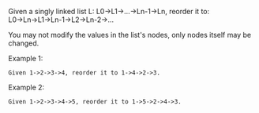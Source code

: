 Given a singly linked list L: L0→L1→…→Ln-1→Ln,
reorder it to: L0→Ln→L1→Ln-1→L2→Ln-2→…

You may not modify the values in the list's nodes, only nodes itself may be changed.

Example 1:

```
Given 1->2->3->4, reorder it to 1->4->2->3.
```

Example 2:

```
Given 1->2->3->4->5, reorder it to 1->5->2->4->3.
```

